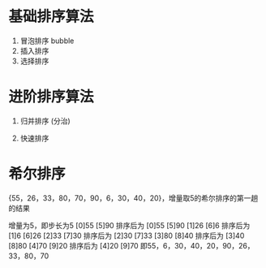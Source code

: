 # 基础排序算法
1. 冒泡排序 bubble
2. 插入排序
3. 选择排序

# 进阶排序算法
1. 归并排序 (分治)
  
2. 快速排序

# 希尔排序
  {55，26，33，80，70，90，6，30，40，20}，增量取5的希尔排序的第一趟的结果
  
  增量为5，即步长为5
  [0]55 [5]90  排序后为 [0]55 [5]90
  [1]26 [6]6   排序后为  [1]6   [6]26
  [2]33 [7]30 排序后为  [2]30 [7]33
  [3]80 [8]40 排序后为  [3]40 [8]80
  [4]70 [9]20 排序后为  [4]20 [9]70
  即55，6，30，40，20，90，26，33，80，70
